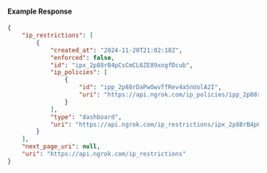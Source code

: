 <!-- Code generated for API Clients. DO NOT EDIT. -->

#### Example Response

```json
{
	"ip_restrictions": [
		{
			"created_at": "2024-11-20T21:02:18Z",
			"enforced": false,
			"id": "ipx_2p88rB4pCsCmCL6ZE89xogfDcub",
			"ip_policies": [
				{
					"id": "ipp_2p88rDaPwOwvTfRev4a5nUolA2I",
					"uri": "https://api.ngrok.com/ip_policies/ipp_2p88rDaPwOwvTfRev4a5nUolA2I"
				}
			],
			"type": "dashboard",
			"uri": "https://api.ngrok.com/ip_restrictions/ipx_2p88rB4pCsCmCL6ZE89xogfDcub"
		}
	],
	"next_page_uri": null,
	"uri": "https://api.ngrok.com/ip_restrictions"
}
```

